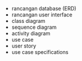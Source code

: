 
- rancangan database (ERD) 
- rancangan user interface
- class diagram
- sequence diagram
- activity diagram
- use case
- user story
- use case specifications
